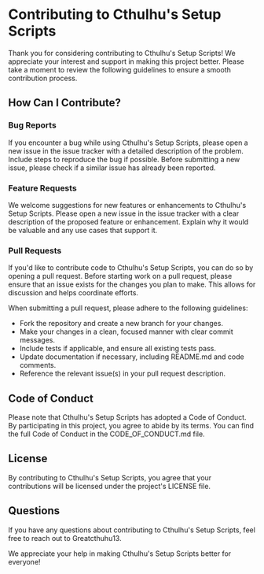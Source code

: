 # Contributing to Cthulhu's Setup Scripts

Thank you for considering contributing to Cthulhu's Setup Scripts! We appreciate your interest and support in making this project better. Please take a moment to review the following guidelines to ensure a smooth contribution process.

## How Can I Contribute?

### Bug Reports

If you encounter a bug while using Cthulhu's Setup Scripts, please open a new issue in the issue tracker with a detailed description of the problem. Include steps to reproduce the bug if possible. Before submitting a new issue, please check if a similar issue has already been reported.

### Feature Requests

We welcome suggestions for new features or enhancements to Cthulhu's Setup Scripts. Please open a new issue in the issue tracker with a clear description of the proposed feature or enhancement. Explain why it would be valuable and any use cases that support it.

### Pull Requests

If you'd like to contribute code to Cthulhu's Setup Scripts, you can do so by opening a pull request. Before starting work on a pull request, please ensure that an issue exists for the changes you plan to make. This allows for discussion and helps coordinate efforts.

When submitting a pull request, please adhere to the following guidelines:
- Fork the repository and create a new branch for your changes.
- Make your changes in a clean, focused manner with clear commit messages.
- Include tests if applicable, and ensure all existing tests pass.
- Update documentation if necessary, including README.md and code comments.
- Reference the relevant issue(s) in your pull request description.

## Code of Conduct

Please note that Cthulhu's Setup Scripts has adopted a Code of Conduct. By participating in this project, you agree to abide by its terms. You can find the full Code of Conduct in the CODE_OF_CONDUCT.md file.

## License

By contributing to Cthulhu's Setup Scripts, you agree that your contributions will be licensed under the project's LICENSE file.

## Questions

If you have any questions about contributing to Cthulhu's Setup Scripts, feel free to reach out to Greatcthuhu13.

We appreciate your help in making Cthulhu's Setup Scripts better for everyone!
